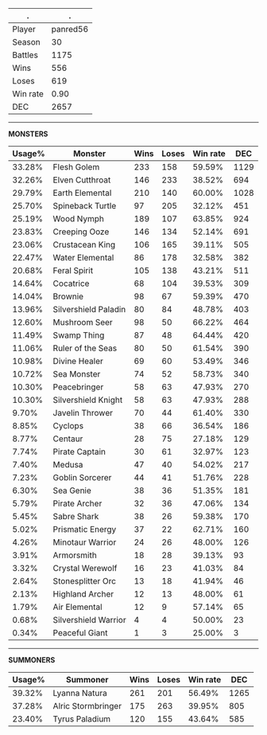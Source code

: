 .|.
|-|-
Player|panred56
Season|30
Battles|1175
Wins|556
Loses|619
Win rate|0.90
DEC|2657

---
**MONSTERS**

Usage%|Monster|Wins|Loses|Win rate|DEC|
-|-|-|-|-|-|
33.28%|Flesh Golem|233|158|59.59%|1129|
32.26%|Elven Cutthroat|146|233|38.52%|694|
29.79%|Earth Elemental|210|140|60.00%|1028|
25.70%|Spineback Turtle|97|205|32.12%|451|
25.19%|Wood Nymph|189|107|63.85%|924|
23.83%|Creeping Ooze|146|134|52.14%|691|
23.06%|Crustacean King|106|165|39.11%|505|
22.47%|Water Elemental|86|178|32.58%|382|
20.68%|Feral Spirit|105|138|43.21%|511|
14.64%|Cocatrice|68|104|39.53%|309|
14.04%|Brownie|98|67|59.39%|470|
13.96%|Silvershield Paladin|80|84|48.78%|403|
12.60%|Mushroom Seer|98|50|66.22%|464|
11.49%|Swamp Thing|87|48|64.44%|420|
11.06%|Ruler of the Seas|80|50|61.54%|390|
10.98%|Divine Healer|69|60|53.49%|346|
10.72%|Sea Monster|74|52|58.73%|340|
10.30%|Peacebringer|58|63|47.93%|270|
10.30%|Silvershield Knight|58|63|47.93%|288|
9.70%|Javelin Thrower|70|44|61.40%|330|
8.85%|Cyclops|38|66|36.54%|186|
8.77%|Centaur|28|75|27.18%|129|
7.74%|Pirate Captain|30|61|32.97%|123|
7.40%|Medusa|47|40|54.02%|217|
7.23%|Goblin Sorcerer|44|41|51.76%|228|
6.30%|Sea Genie|38|36|51.35%|181|
5.79%|Pirate Archer|32|36|47.06%|134|
5.45%|Sabre Shark|38|26|59.38%|170|
5.02%|Prismatic Energy|37|22|62.71%|160|
4.26%|Minotaur Warrior|24|26|48.00%|126|
3.91%|Armorsmith|18|28|39.13%|93|
3.32%|Crystal Werewolf|16|23|41.03%|84|
2.64%|Stonesplitter Orc|13|18|41.94%|46|
2.13%|Highland Archer|12|13|48.00%|61|
1.79%|Air Elemental|12|9|57.14%|65|
0.68%|Silvershield Warrior|4|4|50.00%|23|
0.34%|Peaceful Giant|1|3|25.00%|3|

---
**SUMMONERS**

Usage%|Summoner|Wins|Loses|Win rate|DEC|
-|-|-|-|-|-|
39.32%|Lyanna Natura|261|201|56.49%|1265|
37.28%|Alric Stormbringer|175|263|39.95%|805|
23.40%|Tyrus Paladium|120|155|43.64%|585|
